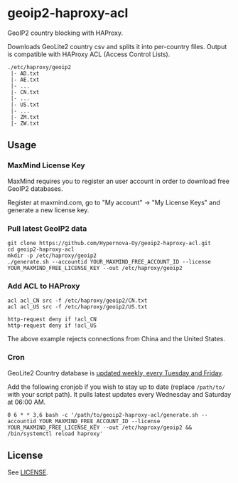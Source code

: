 # geoip2-haproxy-acl

GeoIP2 country blocking with HAProxy.

Downloads GeoLite2 country csv and splits it into per-country files. Output is
compatible with HAProxy ACL (Access Control Lists).

```
./etc/haproxy/geoip2
 |- AD.txt
 |- AE.txt
 |- ...
 |- CN.txt
 |- ...
 |- US.txt
 |- ...
 |- ZM.txt
 |- ZW.txt  
```

## Usage

### MaxMind License Key

MaxMind requires you to register an user account in order to download free GeoIP2 databases.

Register at maxmind.com, go to "My account" -> "My License Keys" and generate a new license key.

### Pull latest GeoIP2 data
```
git clone https://github.com/Hypernova-Oy/geoip2-haproxy-acl.git
cd geoip2-haproxy-acl
mkdir -p /etc/haproxy/geoip2
./generate.sh --accountid YOUR_MAXMIND_FREE_ACCOUNT_ID --license YOUR_MAXMIND_FREE_LICENSE_KEY --out /etc/haproxy/geoip2
```

### Add ACL to HAProxy
```
acl acl_CN src -f /etc/haproxy/geoip2/CN.txt
acl acl_US src -f /etc/haproxy/geoip2/US.txt

http-request deny if !acl_CN
http-request deny if !acl_US
```

The above example rejects connections from China and the United States.

### Cron

GeoLite2 Country database is [updated weekly, every Tuesday and Friday](https://support.maxmind.com/hc/en-us/articles/4408216129947-Download-and-Update-Databases).

Add the following cronjob if you wish to stay up to date (replace `/path/to/`
with your script path). It pulls latest updates every Wednesday and Saturday at 06:00 AM.

``
0 6 * * 3,6 bash -c '/path/to/geoip2-haproxy-acl/generate.sh --accountid YOUR_MAXMIND_FREE_ACCOUNT_ID --license YOUR_MAXMIND_FREE_LICENSE_KEY --out /etc/haproxy/geoip2 && /bin/systemctl reload haproxy'
``

## License

See [LICENSE](LICENSE).
